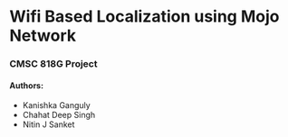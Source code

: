 # Wifi Based Localization using Mojo Network
### CMSC 818G Project
#### Authors:
- Kanishka Ganguly
- Chahat Deep Singh
- Nitin J Sanket


